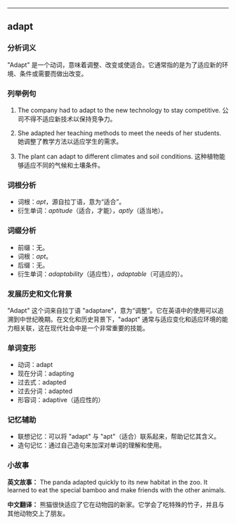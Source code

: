 
---------------
## adapt
### 分析词义
"Adapt" 是一个动词，意味着调整、改变或使适合。它通常指的是为了适应新的环境、条件或需要而做出改变。

### 列举例句
1. The company had to adapt to the new technology to stay competitive.
   公司不得不适应新技术以保持竞争力。
   
2. She adapted her teaching methods to meet the needs of her students.
   她调整了教学方法以适应学生的需求。

3. The plant can adapt to different climates and soil conditions.
   这种植物能够适应不同的气候和土壤条件。

### 词根分析
- 词根：*apt*，源自拉丁语，意为“适合”。
- 衍生单词：*aptitude*（适合，才能），*aptly*（适当地）。

### 词缀分析
- 前缀：无。
- 词根：*apt*。
- 后缀：无。
- 衍生单词：*adaptability*（适应性），*adaptable*（可适应的）。

### 发展历史和文化背景
"Adapt" 这个词来自拉丁语 "adaptare"，意为“调整”。它在英语中的使用可以追溯到中世纪晚期。在文化和历史背景下，"adapt" 通常与适应变化和适应环境的能力相关联，这在现代社会中是一个非常重要的技能。

### 单词变形
- 动词：adapt
- 现在分词：adapting
- 过去式：adapted
- 过去分词：adapted
- 形容词：adaptive（适应性的）

### 记忆辅助
- 联想记忆：可以将 "adapt" 与 "apt"（适合）联系起来，帮助记忆其含义。
- 造句记忆：通过自己造句来加深对单词的理解和使用。

### 小故事
**英文故事：**
The panda adapted quickly to its new habitat in the zoo. It learned to eat the special bamboo and make friends with the other animals.

**中文翻译：**
熊猫很快适应了它在动物园的新家。它学会了吃特殊的竹子，并且与其他动物交上了朋友。


